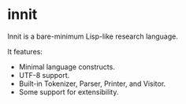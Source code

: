 # innit

Innit is a bare-minimum Lisp-like research language.

It features:

* Minimal language constructs.
* UTF-8 support.
* Built-in Tokenizer, Parser, Printer, and Visitor.
* Some support for extensibility.
